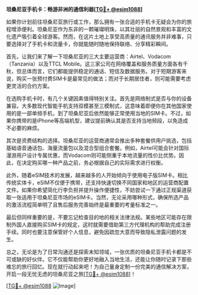 **坦桑尼亚手机卡：畅游非洲的通信利器[[TG💪+ @esim1088](https://t.me/s/esim1088)]**

如果你计划前往坦桑尼亚旅行或工作，那么拥有一张合适的手机卡无疑会为你的旅程增添便利。坦桑尼亚作为东非的一颗璀璨明珠，以其壮丽的自然景观和丰富的文化遗产吸引着全球游客。然而，在这片土地上享受高质量的通讯服务并非难事，只要选择对了手机卡和流量卡，你就能随时随地保持联络、分享精彩瞬间。

首先，让我们来了解一下坦桑尼亚的三大主要运营商：Airtel、Vodacom（Tanzania）以及TTCL Mobile。这三家公司在网络覆盖和服务质量方面各有千秋，但总体而言，它们都能提供稳定的通话、短信及数据服务。对于短期游客来说，购买一张预付费SIM卡是最常见的做法；而对于长期居住者，则可能需要考虑更灵活的合约方案。

在选购手机卡时，有几个关键因素值得特别关注。首先是网络制式是否与你的设备兼容。大多数现代智能手机支持双模甚至三模制式，这意味着即便你在其他国家使用的是一部单频手机，到了坦桑尼亚后依然能够正常使用当地的SIM卡。不过，如果你携带的是iPhone等高端机型，建议提前确认其是否支持当地频段，以免造成不必要的麻烦。

其次是资费结构的选择。坦桑尼亚的运营商通常会推出多种套餐供用户挑选，包括基础语音通话包、海量流量包以及混合型组合套餐。例如，Airtel可能会针对国际漫游用户设计专属优惠，而Vodacom则可能侧重于本地流量的性价比优势。因此，在决定购买哪一种产品之前，务必根据自己的实际需求进行权衡。

此外，随着eSIM技术的发展，越来越多的人开始倾向于使用电子版SIM卡。相比传统实体卡，eSIM不仅便于携带，还支持快速切换不同国家和地区的运营商配置文件。如果你希望简化行李负担并提升操作便捷性，不妨尝试一下通过正规渠道获取一张适用于坦桑尼亚市场的eSIM卡。当然，无论采用哪种形式，确保所选产品的激活流程简单明了且售后服务完善始终是最重要的考量标准之一。

最后但同样重要的是，不要忘记检查目的地的相关法律法规。某些地区可能存在限制外国人直接购买SIM卡的规定，这时就需要借助第三方代理机构的帮助完成注册手续。同时也要注意保管好个人信息，避免因疏忽大意而导致隐私泄露问题的发生。

总之，无论是为了日常沟通还是探索未知领域，一张优质的坦桑尼亚手机卡都是不可或缺的好伙伴。它不仅能帮助你更好地融入当地生活，还能让你随时记录下那些难忘的旅行回忆。现在就行动起来吧！为自己量身定制一份完美的通信解决方案，开启一段无忧无虑的坦桑尼亚之旅[[TG💪+ @esim1088](https://t.me/s/esim1088)]！

[[TG💪+ @esim1088](https://t.me/s/esim1088) ![Image](https://i.postimg.cc/4NQfJmqS/Snipaste-2025-05-13-00-14-12.png)]